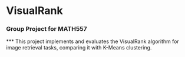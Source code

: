 # VisualRank



### Group Project for MATH557

*** This project implements and evaluates the VisualRank algorithm for image retrieval tasks, comparing it with K-Means clustering.
